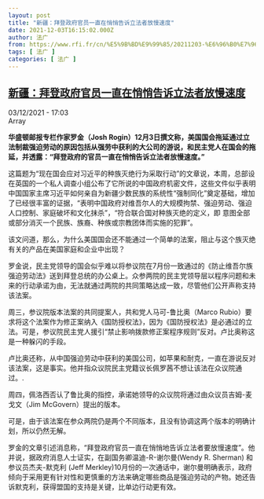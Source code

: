 ```yaml
---
layout: post
title: "新疆：拜登政府官员一直在悄悄告诉立法者放慢速度"
date: 2021-12-03T16:15:02.000Z
author: 法广
from: https://www.rfi.fr/cn/%E5%9B%BD%E9%99%85/20211203-%E6%96%B0%E7%96%86-%E6%8B%9C%E7%99%BB%E6%94%BF%E5%BA%9C%E5%AE%98%E5%91%98%E4%B8%80%E7%9B%B4%E5%9C%A8%E6%82%84%E6%82%84%E5%91%8A%E8%AF%89%E7%AB%8B%E6%B3%95%E8%80%85%E6%94%BE%E6%85%A2%E9%80%9F%E5%BA%A6
tags: [ 法广 ]
categories: [ 法广 ]
---
```

<!--1638548102000-->
[新疆：拜登政府官员一直在悄悄告诉立法者放慢速度](https://www.rfi.fr/cn/%E5%9B%BD%E9%99%85/20211203-%E6%96%B0%E7%96%86-%E6%8B%9C%E7%99%BB%E6%94%BF%E5%BA%9C%E5%AE%98%E5%91%98%E4%B8%80%E7%9B%B4%E5%9C%A8%E6%82%84%E6%82%84%E5%91%8A%E8%AF%89%E7%AB%8B%E6%B3%95%E8%80%85%E6%94%BE%E6%85%A2%E9%80%9F%E5%BA%A6)
------

<div>
<div>03/12/2021 - 17:03</div>Array<p><strong>                    华盛顿邮报专栏作家罗金（Josh Rogin）12月3日撰文称，美国国会拖延通过立法制裁强迫劳动的原因包括从强劳中获利的大公司的游说，和民主党人在国会的拖延，并透露：“拜登政府的官员一直在悄悄告诉立法者放慢速度。”                </strong></p><div >                    <p>这篇题为“现在国会应对习近平的种族灭绝行为采取行动”的文章说，本周，总部设在英国的一个私人调查小组公布了它所说的中国政府机密文件，这些文件似乎表明中国国家主席习近平如何亲自为新疆少数民族的系统性“强制同化”奠定基础，增加了已经很丰富的证据，“表明中国政府对维吾尔人的大规模拘禁、强迫劳动、强迫人口控制、家庭破坏和文化抹杀”，“符合联合国对种族灭绝的定义，即 意图全部或部分消灭一个民族、族裔、种族或宗教团体而实施的犯罪”。</p><p>该文问道，那么，为什么美国国会还不能通过一个简单的法案，阻止与这个族灭绝有关的产品在美国家庭和企业中出现？</p><p>罗金说，民主党领导的国会似乎难以将参议院在7月份一致通过的《防止维吾尔族强迫劳动法》送到拜登总统的办公桌上。众参两院的民主党领导层以程序问题和未来的行动承诺为由，无法就通过两院的共同策略达成一致，尽管他们公开声称支持该法案。</p><p>周三，参议院版本法案的共同提案人，共和党人马可-鲁比奥（Marco Rubio）要求将这个法案作为修正案纳入《国防授权法》，因为《国防授权法》是必通过的立法。可是，参议院民主党人援引“禁止影响拨款修正案程序规则”反对。卢比奥称这是一种躲闪的手段。</p><p>卢比奥还称，从中国强迫劳动中获利的美国公司，如苹果和耐克，一直在游说反对该法案，这是事实。他并指众议院民主党籍议长佩罗茜不想让该法在众议院通过。.</p><p>周四，佩洛西否认了鲁比奥的指控，承诺她领导的众议院将通过由众议员吉姆-麦戈文（Jim McGovern）提出的版本。</p><p>可是，由于该法案在参众两院仍是两个不同版本，且没有协调这两个版本的明确计划，所以仍然无解。</p><p>罗金的文章引述消息称，“拜登政府官员一直在悄悄地告诉立法者要放慢速度”。他并说，据政府消息人士证实，在副国务卿温迪-R-谢尔曼(Wendy R. Sherman) 和参议员杰夫-默克利 (Jeff Merkley)10月份的一次通话中，谢尔曼明确表示，政府倾向于采用更有针对性和更慎重的方法来确定哪些商品是强迫劳动的产物。她还告诉默克利，获得盟国的支持是关键，比单边行动更有效。</p>                                            <div data-selfpromo-newsletter>    </div>    <div data-selfpromo-app>    </div>                </div>
</div>
